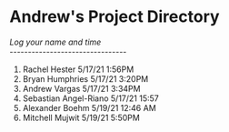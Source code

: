 # Andrew's Project Directory

*Log your name and time*
<br>--------------------------------</br>
1. Rachel Hester 5/17/21 1:56PM
2. Bryan Humphries 5/17/21 3:20PM
3. Andrew Vargas 5/17/21 3:34PM
4. Sebastian Angel-Riano 5/17/21    15:57
5. Alexander Boehm 5/19/21 12:46 AM
6. Mitchell Mujwit 5/19/21 5:50PM

